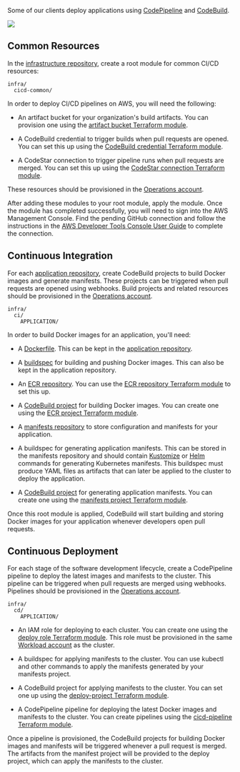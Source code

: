 Some of our clients deploy applications using
[CodePipeline](https://docs.aws.amazon.com/codepipeline/latest/userguide/welcome.html)
and
[CodeBuild](https://docs.aws.amazon.com/codebuild/latest/userguide/welcome.html).

![](attachments/14287288/14745728.png)

## Common Resources

In the [infrastructure
repository](../../conventions-and-expectations/repository-conventions/infrastructure-repository.md),
create a root module for common CI/CD resources:

<div class="code panel pdl" style="border-width: 1px;">

<div class="codeContent panelContent pdl">

``` syntaxhighlighter-pre
infra/
  cicd-common/
```

</div>

</div>

In order to deploy CI/CD pipelines on AWS, you will need the following:

  - An artifact bucket for your organization's build artifacts. You can
    provision one using the [artifact bucket Terraform
    module](https://github.com/thoughtbot/terraform-eks-cicd/tree/main/modules/artifact-bucket).

  - A CodeBuild credential to trigger builds when pull requests are
    opened. You can set this up using the [CodeBuild credential
    Terraform
    module](https://github.com/thoughtbot/terraform-eks-cicd/tree/main/modules/codebuild-credential).

  - A CodeStar connection to trigger pipeline runs when pull requests
    are merged. You can set this up using the [CodeStar connection
    Terraform
    module](https://github.com/thoughtbot/terraform-eks-cicd/tree/main/modules/codestar-connection).

These resources should be provisioned in the [Operations
account](../../conventions-and-expectations/account-conventions.md).

After adding these modules to your root module, apply the module. Once
the module has completed successfully, you will need to sign into the
AWS Management Console. Find the pending GitHub connection and follow
the instructions in the [AWS Developer Tools Console User
Guide](https://docs.aws.amazon.com/dtconsole/latest/userguide/connections-update.html)
to complete the connection.

## Continuous Integration

For each [application
repository](../../conventions-and-expectations/repository-conventions/application-repository.md),
create CodeBuild projects to build Docker images and generate manifests.
These projects can be triggered when pull requests are opened using
webhooks. Build projects and related resources should be provisioned in
the [Operations
account](../../conventions-and-expectations/account-conventions.md).

<div class="code panel pdl" style="border-width: 1px;">

<div class="codeContent panelContent pdl">

``` syntaxhighlighter-pre
infra/
  ci/
    APPLICATION/  
```

</div>

</div>

In order to build Docker images for an application, you'll need:

  - A [Dockerfile](https://docs.docker.com/engine/reference/builder/).
    This can be kept in the [application
    repository](../../conventions-and-expectations/repository-conventions/application-repository.md).

  - A
    [buildspec](https://docs.aws.amazon.com/codebuild/latest/userguide/build-spec-ref.html)
    for building and pushing Docker images. This can also be kept in the
    application repository.

  - An [ECR
    repository](https://docs.aws.amazon.com/AmazonECR/latest/userguide/Repositories.html).
    You can use the [ECR repository Terraform
    module](https://github.com/thoughtbot/terraform-eks-cicd/tree/main/modules/ecr-repository)
    to set this up.

  - A [CodeBuild
    project](https://docs.aws.amazon.com/codebuild/latest/userguide/working-with-build-projects.html)
    for building Docker images. You can create one using the [ECR
    project Terraform
    module](https://github.com/thoughtbot/terraform-eks-cicd/tree/main/modules/ecr-project).

  - A [manifests
    repository](../../conventions-and-expectations/repository-conventions/manifest-repository.md)
    to store configuration and manifests for your application.

  - A buildspec for generating application manifests. This can be stored
    in the manifests repository and should contain
    [Kustomize](https://kustomize.io/) or [Helm](https://helm.sh/)
    commands for generating Kubernetes manifests. This buildspec must
    produce YAML files as artifacts that can later be applied to the
    cluster to deploy the application.

  - A [CodeBuild
    project](https://docs.aws.amazon.com/codebuild/latest/userguide/working-with-build-projects.html)
    for generating application manifests. You can create one using the
    [manifests project Terraform
    module](https://github.com/thoughtbot/terraform-eks-cicd/tree/main/modules/manifests-project).

Once this root module is applied, CodeBuild will start building and
storing Docker images for your application whenever developers open pull
requests.

## Continuous Deployment

For each stage of the software development lifecycle, create a
CodePipeline pipeline to deploy the latest images and manifests to the
cluster. This pipeline can be triggered when pull requests are merged
using webhooks. Pipelines should be provisioned in the [Operations
account](../../conventions-and-expectations/account-conventions.md).

<div class="code panel pdl" style="border-width: 1px;">

<div class="codeContent panelContent pdl">

``` syntaxhighlighter-pre
infra/
  cd/
    APPLICATION/
```

</div>

</div>

  - An IAM role for deploying to each cluster. You can create one using
    the [deploy role Terraform
    module](https://github.com/thoughtbot/terraform-eks-cicd/tree/main/modules/deploy-role).
    This role must be provisioned in the same [Workload
    account](../../conventions-and-expectations/account-conventions.md)
    as the cluster.

  - A buildspec for applying manifests to the cluster. You can use
    kubectl and other commands to apply the manifests generated by your
    manifests project.

  - A CodeBuild project for applying manifests to the cluster. You can
    set one up using the [deploy-project Terraform
    module](https://github.com/thoughtbot/terraform-eks-cicd/tree/main/modules/deploy-project).

  - A CodePipeline pipeline for deploying the latest Docker images and
    manifests to the cluster. You can create pipelines using the
    [cicd-pipeline Terraform
    module](https://github.com/thoughtbot/terraform-eks-cicd/tree/main/modules/cicd-pipeline).

Once a pipeline is provisioned, the CodeBuild projects for building
Docker images and manifests will be triggered whenever a pull request is
merged. The artifacts from the manifest project will be provided to the
deploy project, which can apply the manifests to the cluster.
